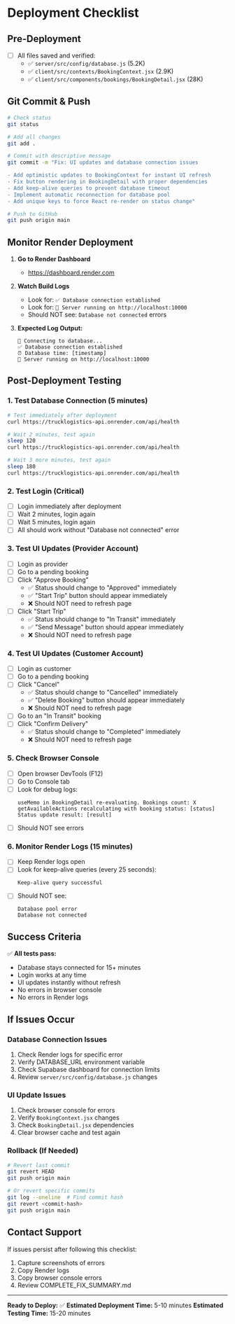 # Deployment Checklist

## Pre-Deployment

- [ ] All files saved and verified:
  - ✅ `server/src/config/database.js` (5.2K)
  - ✅ `client/src/contexts/BookingContext.jsx` (2.9K)
  - ✅ `client/src/components/bookings/BookingDetail.jsx` (28K)

## Git Commit & Push

```bash
# Check status
git status

# Add all changes
git add .

# Commit with descriptive message
git commit -m "Fix: UI updates and database connection issues

- Add optimistic updates to BookingContext for instant UI refresh
- Fix button rendering in BookingDetail with proper dependencies
- Add keep-alive queries to prevent database timeout
- Implement automatic reconnection for database pool
- Add unique keys to force React re-render on status change"

# Push to GitHub
git push origin main
```

## Monitor Render Deployment

1. **Go to Render Dashboard**
   - https://dashboard.render.com

2. **Watch Build Logs**
   - Look for: `✅ Database connection established`
   - Look for: `🚀 Server running on http://localhost:10000`
   - Should NOT see: `Database not connected` errors

3. **Expected Log Output:**
   ```
   🔌 Connecting to database...
   ✅ Database connection established
   ⏰ Database time: [timestamp]
   🚀 Server running on http://localhost:10000
   ```

## Post-Deployment Testing

### 1. Test Database Connection (5 minutes)
```bash
# Test immediately after deployment
curl https://trucklogistics-api.onrender.com/api/health

# Wait 2 minutes, test again
sleep 120
curl https://trucklogistics-api.onrender.com/api/health

# Wait 3 more minutes, test again
sleep 180
curl https://trucklogistics-api.onrender.com/api/health
```

### 2. Test Login (Critical)
- [ ] Login immediately after deployment
- [ ] Wait 2 minutes, login again
- [ ] Wait 5 minutes, login again
- [ ] All should work without "Database not connected" error

### 3. Test UI Updates (Provider Account)
- [ ] Login as provider
- [ ] Go to a pending booking
- [ ] Click "Approve Booking"
  - ✅ Status should change to "Approved" immediately
  - ✅ "Start Trip" button should appear immediately
  - ❌ Should NOT need to refresh page
- [ ] Click "Start Trip"
  - ✅ Status should change to "In Transit" immediately
  - ✅ "Send Message" button should appear immediately
  - ❌ Should NOT need to refresh page

### 4. Test UI Updates (Customer Account)
- [ ] Login as customer
- [ ] Go to a pending booking
- [ ] Click "Cancel"
  - ✅ Status should change to "Cancelled" immediately
  - ✅ "Delete Booking" button should appear immediately
  - ❌ Should NOT need to refresh page
- [ ] Go to an "In Transit" booking
- [ ] Click "Confirm Delivery"
  - ✅ Status should change to "Completed" immediately
  - ❌ Should NOT need to refresh page

### 5. Check Browser Console
- [ ] Open browser DevTools (F12)
- [ ] Go to Console tab
- [ ] Look for debug logs:
  ```
  useMemo in BookingDetail re-evaluating. Bookings count: X
  getAvailableActions recalculating with booking status: [status]
  Status update result: [result]
  ```
- [ ] Should NOT see errors

### 6. Monitor Render Logs (15 minutes)
- [ ] Keep Render logs open
- [ ] Look for keep-alive queries (every 25 seconds):
  ```
  Keep-alive query successful
  ```
- [ ] Should NOT see:
  ```
  Database pool error
  Database not connected
  ```

## Success Criteria

✅ **All tests pass:**
- Database stays connected for 15+ minutes
- Login works at any time
- UI updates instantly without refresh
- No errors in browser console
- No errors in Render logs

## If Issues Occur

### Database Connection Issues
1. Check Render logs for specific error
2. Verify DATABASE_URL environment variable
3. Check Supabase dashboard for connection limits
4. Review `server/src/config/database.js` changes

### UI Update Issues
1. Check browser console for errors
2. Verify `BookingContext.jsx` changes
3. Check `BookingDetail.jsx` dependencies
4. Clear browser cache and test again

### Rollback (If Needed)
```bash
# Revert last commit
git revert HEAD
git push origin main

# Or revert specific commits
git log --oneline  # Find commit hash
git revert <commit-hash>
git push origin main
```

## Contact Support

If issues persist after following this checklist:
1. Capture screenshots of errors
2. Copy Render logs
3. Copy browser console errors
4. Review COMPLETE_FIX_SUMMARY.md

---

**Ready to Deploy:** ✅
**Estimated Deployment Time:** 5-10 minutes
**Estimated Testing Time:** 15-20 minutes
